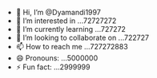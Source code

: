 - 👋 Hi, I’m @Dyamandi1997
- 👀 I’m interested in ...72727272
- 🌱 I’m currently learning ...727272
- 💞️ I’m looking to collaborate on ...722727
- 📫 How to reach me ...727272883
- 😄 Pronouns: ...5000000
- ⚡ Fun fact: ...2999999

<!---
Dyamandi1997/Dyamandi1997 is a ✨ special ✨ repository because its `README.md` (this file) appears on your GitHub profile.
You can click the Preview link to take a look at your changes.
--->
